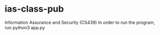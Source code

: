 # ias-class-pub
Information Assurance and Security (CS439)
In order to run the program, run python3 app.py 
